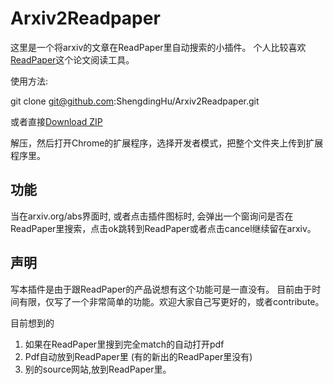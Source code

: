 # Arxiv2Readpaper

这里是一个将arxiv的文章在ReadPaper里自动搜索的小插件。
个人比较喜欢[ReadPaper](https://readpaper.com/)这个论文阅读工具。

使用方法:

git clone git@github.com:ShengdingHu/Arxiv2Readpaper.git

或者直接[Download ZIP](https://github.com/ShengdingHu/Arxiv2Readpaper/archive/refs/heads/main.zip)

解压，然后打开Chrome的扩展程序，选择开发者模式，把整个文件夹上传到扩展程序里。

## 功能
当在arxiv.org/abs界面时, 或者点击插件图标时, 会弹出一个窗询问是否在ReadPaper里搜索，点击ok跳转到ReadPaper或者点击cancel继续留在arxiv。


## 声明
写本插件是由于跟ReadPaper的产品说想有这个功能可是一直没有。
目前由于时间有限，仅写了一个非常简单的功能。欢迎大家自己写更好的，或者contribute。

目前想到的
1. 如果在ReadPaper里搜到完全match的自动打开pdf
2. Pdf自动放到ReadPaper里 (有的新出的ReadPaper里没有)
3. 别的source网站,放到ReadPaper里。
